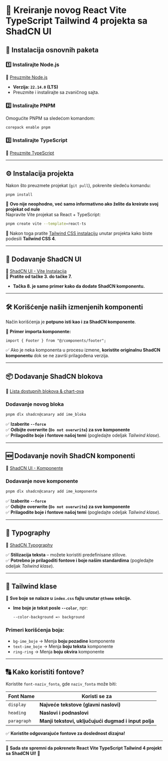 # 📌 Kreiranje novog React Vite TypeScript Tailwind 4 projekta sa ShadCN UI

## 🚀 Instalacija osnovnih paketa

### **1️⃣ Instalirajte Node.js**
🔗 [Preuzmite Node.js](https://nodejs.org/en/download)  
- **Verzija: `22.14.0` (LTS)**  
- Preuzmite i instalirajte sa zvaničnog sajta.

### **2️⃣ Instalirajte PNPM**
Omogućite PNPM sa sledećom komandom:
```
corepack enable pnpm
```

### **3️⃣ Instalirajte TypeScript**
🔗 [Preuzmite TypeScript](https://www.typescriptlang.org/download)  

---

## ⚙️ **Instalacija projekta**
Nakon što preuzmete projekat (`git pull`), pokrenite sledeću komandu:
```
pnpm install
```

📝 **Ovo nije neophodno, već samo informativno ako želite da kreirate svoj projekat od nule**  
Napravite Vite projekat sa React + TypeScript:
```sh
pnpm create vite --template=react-ts
```
📌 Nakon toga pratite [Tailwind CSS instalaciju](https://tailwindcss.com/docs/installation) unutar projekta kako biste podesili **Tailwind CSS 4**.

---

## 🎨 **Dodavanje ShadCN UI**
🔗 [ShadCN UI - Vite Instalacija](https://ui.shadcn.com/docs/installation/vite)  
📌 **Pratite od tačke 3. do tačke 7.**  
- **Tačka 8. je samo primer kako da dodate ShadCN komponentu.**

---

## 🛠 **Korišćenje naših izmenjenih komponenti**
Način korišćenja je **potpuno isti kao i za ShadCN komponente**.

📌 **Primer importa komponente:**
```tsx
import { Footer } from "@/components/footer";
```

✅ Ako je neka komponenta u procesu izmene, **koristite originalnu ShadCN komponentu** dok se ne završi prilagođena verzija.

---

## 📦 **Dodavanje ShadCN blokova**
🔗 [Lista dostupnih blokova & chart-ova](https://github.com/shadcn-ui/ui/tree/main/apps/v4/registry/new-york-v4)

### **Dodavanje novog bloka**
```sh
pnpm dlx shadcn@canary add ime_bloka
```
✅ **Izaberite `--force`**  
✅ **Odbijte overwrite (`Do not overwrite`) za sve komponente**  
✅ **Prilagodite boje i fontove našoj temi** (pogledajte odeljak *Tailwind klase*).

---

## 🆕 **Dodavanje novih ShadCN komponenti**
🔗 [ShadCN UI - Komponente](https://ui.shadcn.com/docs/components)  

### **Dodavanje nove komponente**
```sh
pnpm dlx shadcn@canary add ime_komponente
```
✅ **Izaberite `--force`**  
✅ **Odbijte overwrite (`Do not overwrite`) za sve komponente**  
✅ **Prilagodite boje i fontove našoj temi** (pogledajte odeljak *Tailwind klase*).

---

## 📝 **Typography**
🔗 [ShadCN Typography](https://ui.shadcn.com/docs/components/typography)  

✅ **Stilizacija teksta** – možete koristiti predefinisane stilove.  
✅ **Potrebno je prilagoditi fontove i boje našim standardima** (pogledajte odeljak *Tailwind klase*).

---

## 🎨 **Tailwind klase**
📌 **Sve boje se nalaze u `index.css` fajlu unutar `@theme` sekcije.**  
- **Ime boje je tekst posle `--color`**, npr:  
  ```css
  --color-background => background
  ```

### **Primeri korišćenja boja:**
- `bg-ime_boje` → Menja **boju pozadine** komponente  
- `text-ime_boje` → Menja **boju teksta** komponente  
- `ring-ring` → Menja **boju okvira** komponente  

---

## 🔠 **Kako koristiti fontove?**
Koristite `font-naziv_fonta`, gde `naziv_fonta` može biti:

| **Font Name** | **Koristi se za** |
|--------------|------------------|
| `display` | **Najveće tekstove (glavni naslovi)** |
| `heading` | **Naslovi i podnaslovi** |
| `paragraph` | **Manji tekstovi, uključujući dugmad i input polja** |

✅ **Koristite odgovarajuće fontove za doslednost dizajna!**  

---

🚀 **Sada ste spremni da pokrenete React Vite TypeScript Tailwind 4 projekt sa ShadCN UI!** 🚀
```
